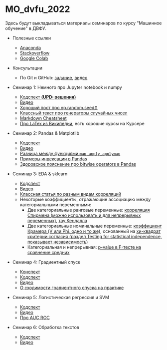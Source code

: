 # MO_dvfu_2022

Здесь будут выкладываться материалы семинаров по курсу "Машинное обучение" в ДВФУ. 

- Полезные ссылки
  - [Anaconda](https://www.anaconda.com/products/individual)
  - [Stackoverflow](https://stackoverflow.com)
  - [Google Colab](https://colab.research.google.com/)

- Консультации
  - По Git и GitHub: [задание](https://github.com/V-Marco/hse_iad4_2022/blob/main/misc/git_cons.pdf), [видео](https://youtu.be/Cvd8tdK8CVo)

- Семинар 1: Немного про Jupyter notebook и numpy
  - [Кодспект **(UPD: решения)**](https://github.com/V-Marco/MO_dvfu_2022/blob/main/seminar_1/solved_sem01_numpy.ipynb)
  - [Видео](https://youtu.be/DHYaR0OXLzk)
  - [Хороший пост про np.random.seed()](https://stackoverflow.com/questions/21494489/what-does-numpy-random-seed0-do)
  - [Классный текст про генераторы случайных чисел](https://onlinelibrary.wiley.com/doi/pdf/10.1002/9783527683147.app1)
  - [Markdown Cheatsheet](https://www.markdownguide.org/basic-syntax#overview)
  - [Про LaTex из Википедии](https://en.wikipedia.org/wiki/LaTeX), есть хорошие курсы на Курсере

- Семинар 2: Pandas & Matplotlib
  - [Кодспект](https://github.com/V-Marco/MO_dvfu_2022/blob/main/seminar_2/solved_sem01_pandas.ipynb)
  - [Видео](https://youtu.be/kLRmQjrzd7A)
  - [Разница между функциями `map`, `apply`, `applymap`](https://stackoverflow.com/questions/19798153/difference-between-map-applymap-and-apply-methods-in-pandas)
  - [Примеры индексации в Pandas](https://github.com/V-Marco/hse_iad5_2021/blob/main/misc/pandas_indexing_examples.ipynb)
  - [Здоровское пояснение про bitwise operators в Pandas](https://towardsdatascience.com/bitwise-operators-and-chaining-comparisons-in-pandas-d3a559487525)

- Семинар 3: EDA & sklearn
  - [Кодспект](https://github.com/V-Marco/MO_dvfu_2022/blob/main/seminar_3/solved_sem03_eda_sklearn.ipynb)
  - [Видео](https://youtu.be/8A3MeZzkBmE)
  - [Классная статья по разным видам корреляций](https://medium.com/@outside2SDs/an-overview-of-correlation-measures-between-categorical-and-continuous-variables-4c7f85610365)
  - Некоторые коэффициенты, отражающие ассоциацию между категориальными переменными:
    - Две категориальные ранговые переменные: [корреляция Спирмена (можно использовать и для непрерывных переменных)](https://en.wikipedia.org/wiki/Spearman%27s_rank_correlation_coefficient), [тау Кендалла](https://en.wikipedia.org/wiki/Kendall_rank_correlation_coefficient)
    - Две категориальные номинальные переменные: [коэффициент Крамера (V или Phi, одно и то же)](http://mlwiki.org/index.php/Cramer%27s_Coefficient), основанный на [хи-квадрат критерии согласия (раздел Testing for statistical independence, показывает независимость)](https://en.wikipedia.org/wiki/Pearson%27s_chi-squared_test)
    - Категориальная и непрерывная: [p-value в F-тесте на сравнение средних](http://mlwiki.org/index.php/One-Way_ANOVA_F-Test)

- Семинар 4: Градиентный спуск
  - [Конспект](https://github.com/V-Marco/MO_dvfu_2022/blob/main/seminar_4/sem04_grad.pdf)
  - [Кодспект](https://github.com/V-Marco/MO_dvfu_2022/blob/main/seminar_4/solved_sem04_grad.ipynb)
  - [Видео](https://youtu.be/gy1LE8n6m_c)
  - [О сходимости градиентного спуска на практике](https://datascience.stackexchange.com/questions/24534/does-gradient-descent-always-converge-to-an-optimum)

- Семинар 5: Логистическая регрессия и SVM
  - [Кодспект](https://github.com/V-Marco/MO_dvfu_2022/blob/main/seminar_5/solved_sem05_logit_svm.ipynb)
  - [Видео](https://youtu.be/Df-maYyFe9A)
  - [Про AUC ROC](https://dyakonov.org/2017/07/28/auc-roc-площадь-под-кривой-ошибок/)

- Семинар 6: Обработка текстов
  - [Кодспект](https://github.com/V-Marco/MO_dvfu_2022/blob/main/seminar_6/solved_sem06_texts.ipynb)
  - [Видео](https://youtu.be/Df-maYyFe9A)
